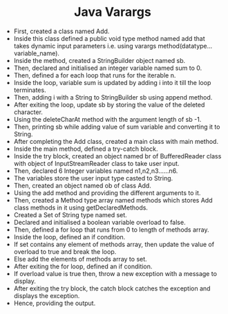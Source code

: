 <h1 align="center">Java Varargs</h1>

- First, created a class named Add.
- Inside this class defined a public void type method named add that takes dynamic input parameters i.e. using varargs method(datatype... variable_name).
- Inside the method, created a StringBuilder object named sb.
- Then, declared and initialised an integer variable named sum to 0.
- Then, defined a for each loop that runs for the iterable n.
- Inside the loop, variable sum is updated by adding i into it till the loop terminates.
- Then, adding i with a String to StringBuilder sb using append method.
- After exiting the loop, update sb by storing the value of the deleted character.
- Using the deleteCharAt method with the argument length of sb -1.
- Then, printing sb while adding value of sum variable and converting it to String.
- After completing the Add class, created a main class with main method.
- Inside the main method, defined a try-catch block.
- Inside the try block, created an object named br of BufferedReader class  with object of InputStreamReader class to take user input.
- Then, declared 6 Integer variables named n1,n2,n3......n6.
- The variables store the user input type casted to String.
- Then, created an object named ob of class Add.
- Using the add method and providing the different arguments to it.
- Then, created a Method type array named methods which stores Add class methods in it using getDeclaredMethods.
- Created a Set of String type named set.
- Declared and initialised a boolean variable overload to false.
- Then, defined a for loop that runs from 0 to length of methods array.
- Inside the loop, defined an if condition.
- If set contains any element of methods array, then update the value of overload to true and break the loop.
- Else add the elements of methods array to set.
- After exiting the for loop, defined an if condition.
- If overload value is true then, throw a new exception with a message to display.
- After exiting the try block, the catch block catches the exception and displays the exception.
- Hence, providing the output.
